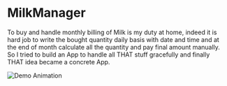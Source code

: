 # MilkManager
To buy and handle monthly billing of Milk is my duty at home, indeed it is hard job to write the bought quantity daily basis with date and time and at the end of month calculate all the quantity and pay final amount manually. So I tried to build an App to handle all THAT stuff gracefully and finally THAT idea became a concrete App.

![Demo Animation]()


